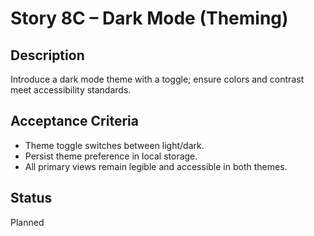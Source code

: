 # Story 8C – Dark Mode (Theming)

## Description
Introduce a dark mode theme with a toggle; ensure colors and contrast meet accessibility standards.

## Acceptance Criteria
- Theme toggle switches between light/dark.
- Persist theme preference in local storage.
- All primary views remain legible and accessible in both themes.

## Status
Planned
